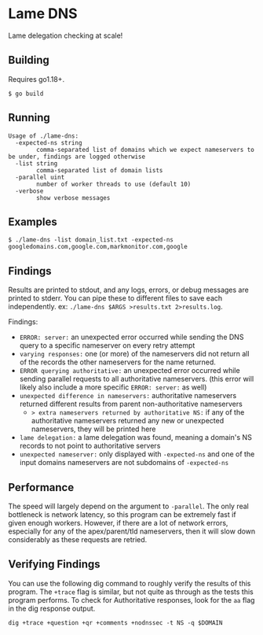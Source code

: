 # Lame DNS

Lame delegation checking at scale!

## Building

Requires go1.18+.

```shell
$ go build
```

## Running

```
Usage of ./lame-dns:
  -expected-ns string
        comma-separated list of domains which we expect nameservers to be under, findings are logged otherwise
  -list string
        comma-separated list of domain lists
  -parallel uint
        number of worker threads to use (default 10)
  -verbose
        show verbose messages
```

## Examples

```shell
$ ./lame-dns -list domain_list.txt -expected-ns googledomains.com,google.com,markmonitor.com,google
```

## Findings

Results are printed to stdout, and any logs, errors, or debug messages are printed to stderr.
You can pipe these to different files to save each independently. ex: `./lame-dns $ARGS >results.txt 2>results.log`.

Findings: 

* `ERROR: server:` an unexpected error occurred while sending the DNS query to a specific nameserver on every retry attempt
* `varying responses:` one (or more) of the nameservers did not return all of the records the other nameservers for the name returned.
* `ERROR querying authoritative:` an unexpected error occurred while sending parallel requests to all authoritative nameservers. (this error will likely also include a more specific `ERROR: server:` as well)
* `unexpected difference in nameservers:` authoritative nameservers returned different results from parent non-authoritative nameservers
  * `> extra nameservers returned by authoritative NS:` if any of the authoritative nameservers returned any new or unexpected nameservers, they will be printed here
* `lame delegation:` a lame delegation was found, meaning a domain's NS records to not point to authoritative servers
* `unexpected nameserver:` only displayed with `-expected-ns` and one of the input domains nameservers are not subdomains of `-expected-ns`


## Performance

The speed will largely depend on the argument to `-parallel`. The only real bottleneck is network latency, so this program can be extremely fast if given enough workers. However, if there are a lot of network errors, especially for any of the apex/parent/tld nameservers, then it will slow down considerably as these requests are retried.


## Verifying Findings

You can use the following dig command to roughly verify the results of this program. The `+trace` flag is similar, but not quite as through as the tests this program performs. To check for Authoritative responses, look for the `aa` flag in the dig response output.

```shell
dig +trace +question +qr +comments +nodnssec -t NS -q $DOMAIN
```
